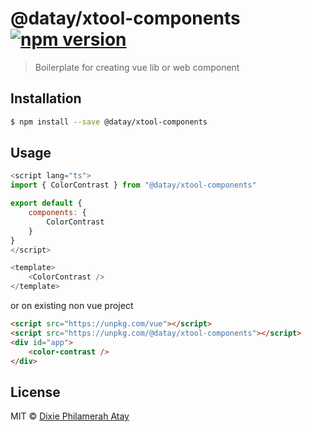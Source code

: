 # @datay/xtool-components  [![npm version](https://badge.fury.io/js/%40datay%2Fxtool-components.svg)](https://badge.fury.io/js/%40datay%2Fxtool-components) 

> Boilerplate for creating vue lib or web component

## Installation

```sh
$ npm install --save @datay/xtool-components
```

## Usage

```js
<script lang="ts">
import { ColorContrast } from "@datay/xtool-components"

export default {
    components: {
        ColorContrast    
    }    
}
</script>

<template>
    <ColorContrast />
</template>
```
or on existing non vue project

```html
<script src="https://unpkg.com/vue"></script>
<script src="https://unpkg.com/@datay/xtool-components"></script>
<div id="app">
    <color-contrast />
</div>
```


## License

MIT © [Dixie Philamerah Atay](https://github.com/dxc04)
